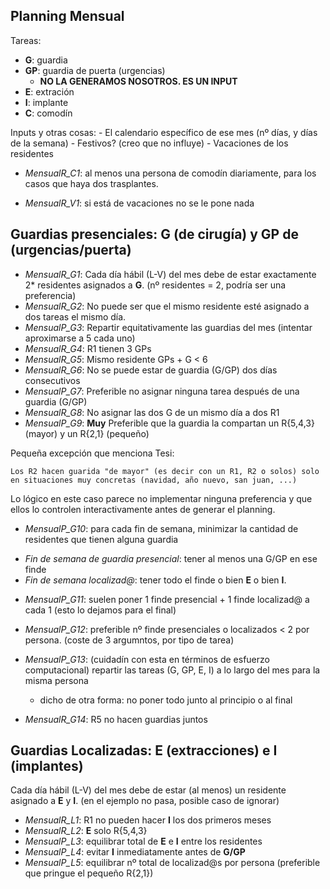 ## Planning Mensual

Tareas:
 - **G**: guardia
 - **GP**: guardia de puerta (urgencias)
    - **NO LA GENERAMOS NOSOTROS. ES UN INPUT**
 - **E**: extración
 - **I**: implante
 - **C**: comodín

Inputs y otras cosas:
    - El calendario específico de ese mes (nº días, y días de la semana)
    - Festivos? (creo que no influye)
    - Vacaciones de los residentes

* *MensualR_C1*: al menos una persona de comodín diariamente, para los casos que haya dos trasplantes.

* *MensualR_V1*: si está de vacaciones no se le pone nada

## Guardias presenciales: G (de cirugía) y GP de (urgencias/puerta)

- *MensualR_G1*: Cada día hábil (L-V) del mes debe de estar exactamente 2* residentes asignados a **G**. (nº residentes = 2, podría ser una preferencia)
- *MensualR_G2*: No puede ser que el mismo residente esté asignado a dos tareas el mismo día.
- *MensualP_G3*: Repartir equitativamente las guardias del mes (intentar aproximarse a 5 cada uno)
- *MensualR_G4*: R1 tienen 3 GPs
- *MensualR_G5*: Mismo residente GPs + G < 6
- *MensualR_G6*: No se puede estar de guardia (G/GP) dos días consecutivos
- *MensualP_G7*: Preferible no asignar ninguna tarea después de una guardia (G/GP)
- *MensualR_G8*: No asignar las dos G de un mismo día a dos R1
- *MensualP_G9*: **Muy** Preferible que la guardia la compartan un R{5,4,3} (mayor) y un R{2,1} (pequeño)

Pequeña excepción que menciona Tesi:
```text
Los R2 hacen guarida "de mayor" (es decir con un R1, R2 o solos) solo en situaciones muy concretas (navidad, año nuevo, san juan, ...)
```
Lo lógico en este caso parece no implementar ninguna preferencia y que ellos lo controlen interactivamente antes de generar el planning.

- *MensualP_G10*: para cada fin de semana, minimizar la cantidad de residentes que tienen alguna guardia

* *Fin de semana de guardia presencial*: tener al menos una G/GP en ese finde
* *Fin de semana localizad@*: tener todo el finde o bien **E** o bien **I**.

- *MensualP_G11*: suelen poner 1 finde presencial + 1 finde localizad@ a cada 1 (esto lo dejamos para el final)

- *MensualP_G12*: preferible nº finde presenciales o localizados < 2 por persona. (coste de 3 argumntos, por tipo de tarea)

- *MensualP_G13*: (cuidadín con esta en términos de esfuerzo computacional) repartir las tareas (G, GP, E, I) a lo largo del mes para la misma persona
    - dicho de otra forma: no poner todo junto al principio o al final

- *MensualR_G14*: R5 no hacen guardias juntos

## Guardias Localizadas: E (extracciones) e I (implantes)

Cada día hábil (L-V) del mes debe de estar (al menos) un residente asignado a **E** y **I**. (en el ejemplo no pasa, posible caso de ignorar)

* *MensualR_L1*: R1 no pueden hacer **I** los dos primeros meses
* *MensualR_L2*: **E** solo R{5,4,3}
* *MensualP_L3*: equilibrar total de **E** e **I** entre los residentes
* *MensualP_L4*: evitar **I** inmediatamente antes de **G/GP**
* *MensualP_L5*: equilibrar nº total de localizad@s por persona (preferible que pringue el pequeño R{2,1})